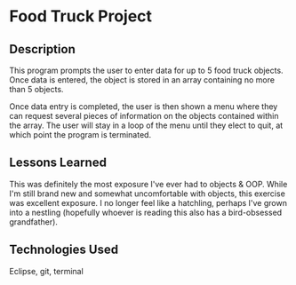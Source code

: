 # Food Truck Project

## Description
This program prompts the user to enter data for up to 5 food truck objects. Once data is entered, the object is stored in an array containing no more than 5 objects. 

Once data entry is completed, the user is then shown a menu where they can request several pieces of information on the objects contained within the array.  The user will stay in a loop of the menu until they elect to quit, at which point the program is terminated.
## Lessons Learned
This was definitely the most exposure I've ever had to objects & OOP. While I'm still brand new and somewhat uncomfortable with objects, this exercise was excellent exposure. I no longer feel like a hatchling, perhaps I've grown into a nestling (hopefully whoever is reading this also has a bird-obsessed grandfather).

## Technologies Used
Eclipse, git, terminal